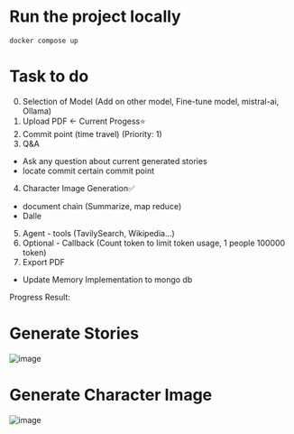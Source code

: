 # Run the project locally

```
docker compose up
```

# Task to do

0. Selection of Model (Add on other model, Fine-tune model, mistral-ai, Ollama)
1. Upload PDF <- Current Progess⭐
2. Commit point (time travel) (Priority: 1)
3. Q&A

- Ask any question about current generated stories
- locate commit certain commit point

4. Character Image Generation✅

- document chain (Summarize, map reduce)
- Dalle

5. Agent - tools (TavilySearch, Wikipedia...)
6. Optional - Callback (Count token to limit token usage, 1 people 100000 token)
7. Export PDF

- Update Memory Implementation to mongo db

Progress Result:

# Generate Stories
![image](https://github.com/user-attachments/assets/1d076280-1d05-4fa6-a380-f39a98939d14)


# Generate Character Image
![image](https://github.com/user-attachments/assets/b28f7066-4b43-4242-9f96-bc2aae4834cf)

